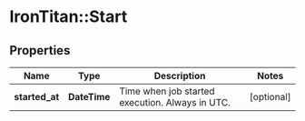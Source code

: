 # IronTitan::Start

## Properties
Name | Type | Description | Notes
------------ | ------------- | ------------- | -------------
**started_at** | **DateTime** | Time when job started execution. Always in UTC. | [optional] 


